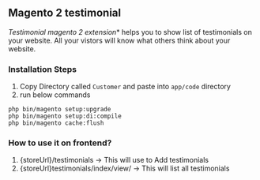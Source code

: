 ## Magento 2 testimonial

*Testimonial magento 2 extension** helps you to show list of testimonials on your website. All your vistors will know what others think about your website.

### Installation Steps

1. Copy Directory called `Customer` and paste into `app/code` directory
2. run below commands
```
php bin/magento setup:upgrade
php bin/magento setup:di:compile 
php bin/magento cache:flush
```

### How to use it on frontend?
1. {storeUrl}/testimonials -> This will use to Add testimonials
2. {storeUrl}testimonials/index/view/ -> This will list all testimonials


